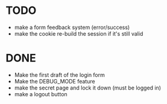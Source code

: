 TODO
====

* make a form feedback system (error/success)
* make the cookie re-build the session if it's still valid


DONE
====
* Make the first draft of the login form
* Make the DEBUG_MODE feature
* make the secret page and lock it down (must be logged in)
* make a logout button